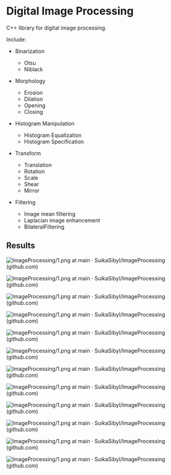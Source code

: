 # Digital Image Processing

C++ library for digital image processing.

Include:

- Binarization
  - Otsu
  - Niblack
- Morphology
  - Erosion
  - Dilation
  - Opening
  - Closing

- Histogram Manipulation
  - Histogram Equalization
  - Histogram Specification
- Transform
  - Translation
  - Rotation
  - Scale
  - Shear
  - Mirror
- Filtering
  - Image mean filtering
  - Laplacian image enhancement
  - BilateralFiltering



## Results

![ImageProcessing/1.png at main · SuikaSibyl/ImageProcessing (github.com)](https://github.com/SuikaSibyl/ImageProcessing/blob/main/Figs/1.png)



![ImageProcessing/1.png at main · SuikaSibyl/ImageProcessing (github.com)](https://github.com/SuikaSibyl/ImageProcessing/blob/main/Figs/1_niblack.png)



![ImageProcessing/1.png at main · SuikaSibyl/ImageProcessing (github.com)](https://github.com/SuikaSibyl/ImageProcessing/blob/main/Figs/1_otsu.png)



![ImageProcessing/1.png at main · SuikaSibyl/ImageProcessing (github.com)](https://github.com/SuikaSibyl/ImageProcessing/blob/main/Figs/2.png)



![ImageProcessing/1.png at main · SuikaSibyl/ImageProcessing (github.com)](https://github.com/SuikaSibyl/ImageProcessing/blob/main/Figs/2_1.png)



![ImageProcessing/1.png at main · SuikaSibyl/ImageProcessing (github.com)](https://github.com/SuikaSibyl/ImageProcessing/blob/main/Figs/2_2.png)



![ImageProcessing/1.png at main · SuikaSibyl/ImageProcessing (github.com)](https://github.com/SuikaSibyl/ImageProcessing/blob/main/Figs/3_1.png)



![ImageProcessing/1.png at main · SuikaSibyl/ImageProcessing (github.com)](https://github.com/SuikaSibyl/ImageProcessing/blob/main/Figs/3_2.png)



![ImageProcessing/1.png at main · SuikaSibyl/ImageProcessing (github.com)](https://github.com/SuikaSibyl/ImageProcessing/blob/main/Figs/4_2.png)



![ImageProcessing/1.png at main · SuikaSibyl/ImageProcessing (github.com)](https://github.com/SuikaSibyl/ImageProcessing/blob/main/Figs/4_3.png)



![ImageProcessing/1.png at main · SuikaSibyl/ImageProcessing (github.com)](https://github.com/SuikaSibyl/ImageProcessing/blob/main/Figs/6_1.png)



![ImageProcessing/1.png at main · SuikaSibyl/ImageProcessing (github.com)](https://github.com/SuikaSibyl/ImageProcessing/blob/main/Figs/6_2.png)